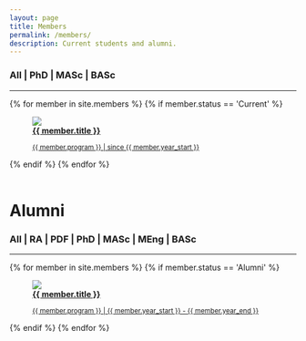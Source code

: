 ```yaml
---
layout: page
title: Members
permalink: /members/
description: Current students and alumni.
---
```

<link rel="stylesheet" href="{{ '/assets/css/members.css' | prepend: site.baseurl | prepend: site.url }}">

<h3>
<a class="btn fil-cat" data-rel="All">All</a> |
<a class="btn fil-cat" data-rel="PhD">PhD</a> | 
<a class="btn fil-cat" data-rel="MASc">MASc</a> |
<a class="btn fil-cat" data-rel="BASc">BASc</a>
</h3>

<hr>
<div id="members">
{% for member in site.members %}
{% if member.status == 'Current' %}
    <a class="tile All {{ member.program }} {{ member.status }}" href="{{ member.url | prepend: site.baseurl | prepend: site.url }}"> 
        <figure>
            <img src="{{ member.img | prepend: site.baseurl | prepend: site.url }}">
            <figcaption>    
            <b> {{ member.title }} </b>
            <p><small>{{ member.program }} | since {{ member.year_start }} </small></p>
            </figcaption>
        </figure>
    </a>
{% endif %}
{% endfor %}
</div>

<br>
<h1>Alumni</h1>
<h3>
<a class="btn fil-cat-alumni" data-rel="All">All</a> |
<a class="btn fil-cat-alumni" data-rel="RA">RA</a> | 
<a class="btn fil-cat-alumni" data-rel="PDF">PDF</a> | 
<a class="btn fil-cat-alumni" data-rel="PhD">PhD</a> | 
<a class="btn fil-cat-alumni" data-rel="MASc">MASc</a> |
<a class="btn fil-cat-alumni" data-rel="MEng">MEng</a> |
<a class="btn fil-cat-alumni" data-rel="BASc">BASc</a>
</h3>
<hr>

<div id="alumni">
{% for member in site.members %}
{% if member.status == 'Alumni' %}
    <a class="tile All {{ member.program }} {{ member.status }}" href="{{ member.url | prepend: site.baseurl | prepend: site.url }}"> 
        <figure>
            <img src="{{ member.img | prepend: site.baseurl | prepend: site.url }}">
            <figcaption>    
            <b> {{ member.title }} </b>
            <p><small>{{ member.program }} | {{ member.year_start }} - {{ member.year_end }} </small></p>
            </figcaption>
        </figure>
    </a>
{% endif %}
{% endfor %}
</div>
